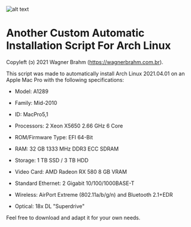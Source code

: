 ![alt text][logo]

# Another Custom Automatic Installation Script For Arch Linux

Copyleft (ɔ) 2021 Wagner Brahm (https://wagnerbrahm.com.br).

This script was made to automatically install Arch Linux 2021.04.01 on an Apple Mac Pro with the following specifications: 

- Model: A1289
- Family: Mid-2010
- ID: MacPro5,1

- Processors: 2 Xeon X5650 2.66 GHz 6 Core
- ROM/Firmware Type: EFI 64-Bit
- RAM: 32 GB 1333 MHz DDR3 ECC SDRAM
- Storage: 1 TB SSD / 3 TB HDD
- Video Card: AMD Radeon RX 580 8 GB VRAM
- Standard Ethernet: 2 Gigabit 10/100/1000BASE-T
- Wireless: AirPort Extreme (802.11a/b/g/n) and Bluetooth 2.1+EDR
- Optical: 18x DL "Superdrive"

Feel free to download and adapt it for your own needs.

[logo]: https://archlinux.org/static/logos/archlinux-logo-black-90dpi.0c696e9c0d84.png "Arch Linux"

